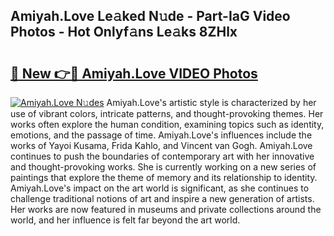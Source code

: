 ## Amiyah.Love Le𝚊ked N𝚞de - Part-IaG Video Photos - Hot Onlyf𝚊ns Le𝚊ks 8ZHlx

# <h2><a href="http://ab25955.deff.icu/?id=Amiyah.Love">🔗 New 👉🔴 Amiyah.Love VIDEO Photos</a></h2>

[![Amiyah.Love N𝚞des](https://i.imgur.com/rIISA9y.gif)](http://ab25955.deff.icu/?id=Amiyah.Love)
Amiyah.Love's artistic style is characterized by her use of vibrant colors, intricate patterns, and thought-provoking themes. Her works often explore the human condition, examining topics such as identity, emotions, and the passage of time. Amiyah.Love's influences include the works of Yayoi Kusama, Frida Kahlo, and Vincent van Gogh. Amiyah.Love continues to push the boundaries of contemporary art with her innovative and thought-provoking works. She is currently working on a new series of paintings that explore the theme of memory and its relationship to identity. Amiyah.Love's impact on the art world is significant, as she continues to challenge traditional notions of art and inspire a new generation of artists. Her works are now featured in museums and private collections around the world, and her influence is felt far beyond the art world.
